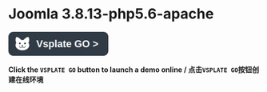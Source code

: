 # Joomla 3.8.13-php5.6-apache

<a href="https://www.vsplate.com/?docker-compose=https://github.com/vsplate/dcenvs/joomla/3.8.13-php5.6-apache"><img alt="VSPLATE GO" src="https://raw.githubusercontent.com/vsplate/images/master/vsgo_btn.png" width="200px"></a>

**Click the `VSPLATE GO` button to launch a demo online / 点击`VSPLATE GO`按钮创建在线环境**